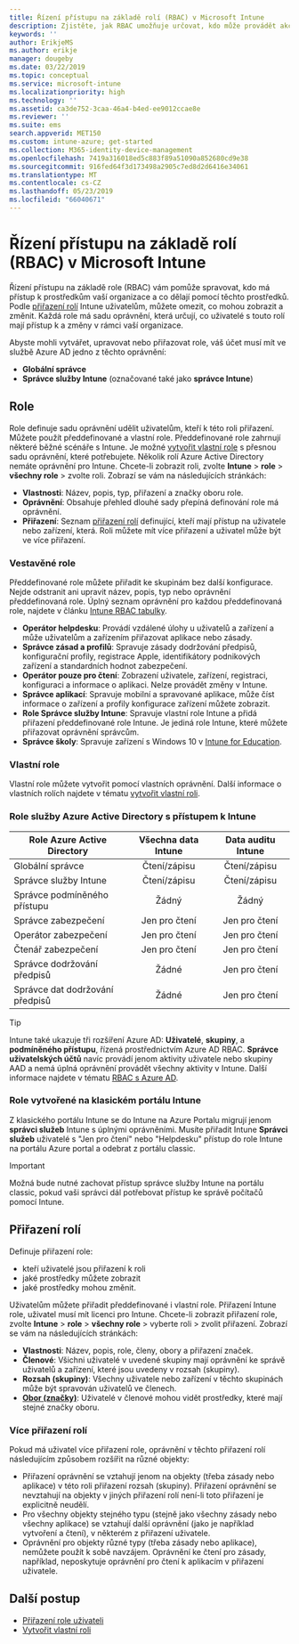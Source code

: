 ```yaml
---
title: Řízení přístupu na základě rolí (RBAC) v Microsoft Intune
description: Zjistěte, jak RBAC umožňuje určovat, kdo může provádět akce a změny v Microsoft Intune.
keywords: ''
author: ErikjeMS
ms.author: erikje
manager: dougeby
ms.date: 03/22/2019
ms.topic: conceptual
ms.service: microsoft-intune
ms.localizationpriority: high
ms.technology: ''
ms.assetid: ca3de752-3caa-46a4-b4ed-ee9012ccae8e
ms.reviewer: ''
ms.suite: ems
search.appverid: MET150
ms.custom: intune-azure; get-started
ms.collection: M365-identity-device-management
ms.openlocfilehash: 7419a316018ed5c883f89a51090a852680cd9e38
ms.sourcegitcommit: 916fed64f3d173498a2905c7ed8d2d6416e34061
ms.translationtype: MT
ms.contentlocale: cs-CZ
ms.lasthandoff: 05/23/2019
ms.locfileid: "66040671"
---
```

# <a name="role-based-access-control-rbac-with-microsoft-intune"></a>Řízení přístupu na základě rolí (RBAC) v Microsoft Intune

Řízení přístupu na základě role (RBAC) vám pomůže spravovat, kdo má přístup k prostředkům vaší organizace a co dělají pomocí těchto prostředků.  Podle [přiřazení rolí](assign-role.md) Intune uživatelům, můžete omezit, co mohou zobrazit a změnit. Každá role má sadu oprávnění, která určují, co uživatelé s touto rolí mají přístup k a změny v rámci vaší organizace.

Abyste mohli vytvářet, upravovat nebo přiřazovat role, váš účet musí mít ve službě Azure AD jedno z těchto oprávnění:
- **Globální správce**
- **Správce služby Intune** (označované také jako **správce Intune**)

## <a name="roles"></a>Role
Role definuje sadu oprávnění udělit uživatelům, kteří k této roli přiřazení.
Můžete použít předdefinované a vlastní role. Předdefinované role zahrnují některé běžné scénáře s Intune. Je možné [vytvořit vlastní role](create-custom-role.md) s přesnou sadu oprávnění, které potřebujete. Několik rolí Azure Active Directory nemáte oprávnění pro Intune.
Chcete-li zobrazit roli, zvolte **Intune** > **role** > **všechny role** > zvolte roli. Zobrazí se vám na následujících stránkách:

-   **Vlastnosti**: Název, popis, typ, přiřazení a značky oboru role. 
-   **Oprávnění**: Obsahuje přehled dlouhé sady přepíná definování role má oprávnění.
-   **Přiřazení**: Seznam [přiřazení rolí]( assign-role.md) definující, kteří mají přístup na uživatele nebo zařízení, která. Roli můžete mít více přiřazení a uživatel může být ve více přiřazení.

### <a name="built-in-roles"></a>Vestavěné role
Předdefinované role můžete přiřadit ke skupinám bez další konfigurace. Nejde odstranit ani upravit název, popis, typ nebo oprávnění předdefinovaná role. Úplný seznam oprávnění pro každou předdefinovaná role, najdete v článku [Intune RBAC tabulky](https://gallery.technet.microsoft.com/Intune-RBAC-table-2e3c9a1a).

- **Operátor helpdesku**: Provádí vzdálené úlohy u uživatelů a zařízení a může uživatelům a zařízením přiřazovat aplikace nebo zásady.
- **Správce zásad a profilů**: Spravuje zásady dodržování předpisů, konfigurační profily, registrace Apple, identifikátory podnikových zařízení a standardních hodnot zabezpečení.
- **Operátor pouze pro čtení**: Zobrazení uživatele, zařízení, registraci, konfiguraci a informace o aplikaci. Nelze provádět změny v Intune.
- **Správce aplikací**: Spravuje mobilní a spravované aplikace, může číst informace o zařízení a profily konfigurace zařízení můžete zobrazit.
- **Role Správce služby Intune**: Spravuje vlastní role Intune a přidá přiřazení předdefinované role Intune. Je jediná role Intune, které můžete přiřazovat oprávnění správcům.
- **Správce školy**: Spravuje zařízení s Windows 10 v [Intune for Education](introduction-intune-education.md).

### <a name="custom-roles"></a>Vlastní role
Vlastní role můžete vytvořit pomocí vlastních oprávnění. Další informace o vlastních rolích najdete v tématu [vytvořit vlastní roli](create-custom-role.md).

### <a name="azure-active-directory-roles-with-intune-access"></a>Role služby Azure Active Directory s přístupem k Intune
| Role Azure Active Directory | Všechna data Intune | Data auditu Intune |
| --- | :---: | :---: |
| Globální správce | Čtení/zápisu | Čtení/zápisu |
| Správce služby Intune | Čtení/zápisu | Čtení/zápisu |
| Správce podmíněného přístupu | Žádný | Žádný |
| Správce zabezpečení | Jen pro čtení | Jen pro čtení |
| Operátor zabezpečení | Jen pro čtení | Jen pro čtení |
| Čtenář zabezpečení | Jen pro čtení | Jen pro čtení |
| Správce dodržování předpisů | Žádné | Jen pro čtení |
| Správce dat dodržování předpisů | Žádné | Jen pro čtení |

> [!TIP]
> Intune také ukazuje tři rozšíření Azure AD: **Uživatelé**, **skupiny**, a **podmíněného přístupu**, řízená prostřednictvím Azure AD RBAC. **Správce uživatelských účtů** navíc provádí jenom aktivity uživatele nebo skupiny AAD a nemá úplná oprávnění provádět všechny aktivity v Intune. Další informace najdete v tématu [RBAC s Azure AD](https://docs.microsoft.com/azure/active-directory/active-directory-assign-admin-roles).
### <a name="roles-created-in-the-intune-classic-portal"></a>Role vytvořené na klasickém portálu Intune
Z klasického portálu Intune se do Intune na Azure Portalu migrují jenom **správci služeb** Intune s úplnými oprávněními. Musíte přiřadit Intune **Správci služeb** uživatelé s "Jen pro čtení" nebo "Helpdesku" přístup do role Intune na portálu Azure portal a odebrat z portálu classic.
> [!IMPORTANT]
> Možná bude nutné zachovat přístup správce služby Intune na portálu classic, pokud vaši správci dál potřebovat přístup ke správě počítačů pomocí Intune.

## <a name="role-assignments"></a>Přiřazení rolí
Definuje přiřazení role:

- kteří uživatelé jsou přiřazení k roli
- jaké prostředky můžete zobrazit
- jaké prostředky mohou změnit.

Uživatelům můžete přiřadit předdefinované i vlastní role. Přiřazení Intune role, uživatel musí mít licenci pro Intune.
Chcete-li zobrazit přiřazení role, zvolte **Intune** > **role** > **všechny role** > vyberte roli > zvolit přiřazení. Zobrazí se vám na následujících stránkách:

-   **Vlastnosti**: Název, popis, role, členy, obory a přiřazení značek.
-   **Členové**: Všichni uživatelé v uvedené skupiny mají oprávnění ke správě uživatelů a zařízení, které jsou uvedeny v rozsah (skupiny).
-   **Rozsah (skupiny)**: Všechny uživatele nebo zařízení v těchto skupinách může být spravován uživatelů ve členech.
-   **[Obor (značky)](scope-tags.md)**: Uživatelé v členové mohou vidět prostředky, které mají stejné značky oboru.

### <a name="multiple-role-assignments"></a>Více přiřazení rolí
Pokud má uživatel více přiřazení role, oprávnění v těchto přiřazení rolí následujícím způsobem rozšířit na různé objekty:

- Přiřazení oprávnění se vztahují jenom na objekty (třeba zásady nebo aplikace) v této roli přiřazení rozsah (skupiny). Přiřazení oprávnění se nevztahují na objekty v jiných přiřazení rolí není-li toto přiřazení je explicitně neudělí.
- Pro všechny objekty stejného typu (stejně jako všechny zásady nebo všechny aplikace) se vztahují další oprávnění (jako je například vytvoření a čtení), v některém z přiřazení uživatele.
- Oprávnění pro objekty různé typy (třeba zásady nebo aplikace), nemůžete použít k sobě navzájem. Oprávnění ke čtení pro zásady, například, neposkytuje oprávnění pro čtení k aplikacím v přiřazení uživatele.

## <a name="next-steps"></a>Další postup
- [Přiřazení role uživateli](assign-role.md)
- [Vytvořit vlastní roli](create-custom-role.md)
